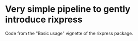 # Very simple pipeline to gently introduce rixpress

Code from the "Basic usage" vignette of the rixpress package.
